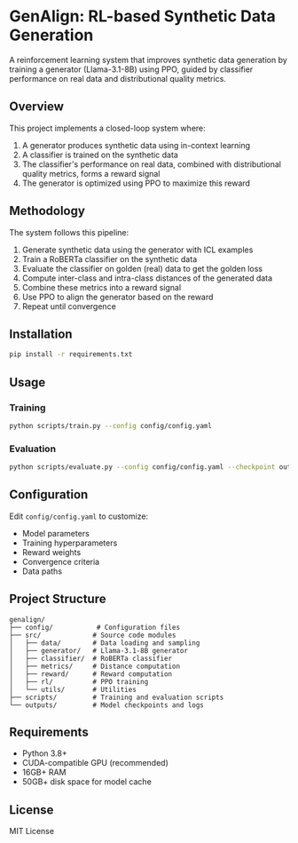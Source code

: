# GenAlign: RL-based Synthetic Data Generation

A reinforcement learning system that improves synthetic data generation by training a generator (Llama-3.1-8B) using PPO, guided by classifier performance on real data and distributional quality metrics.

## Overview

This project implements a closed-loop system where:
1. A generator produces synthetic data using in-context learning
2. A classifier is trained on the synthetic data
3. The classifier's performance on real data, combined with distributional quality metrics, forms a reward signal
4. The generator is optimized using PPO to maximize this reward

## Methodology

The system follows this pipeline:
1. Generate synthetic data using the generator with ICL examples
2. Train a RoBERTa classifier on the synthetic data
3. Evaluate the classifier on golden (real) data to get the golden loss
4. Compute inter-class and intra-class distances of the generated data
5. Combine these metrics into a reward signal
6. Use PPO to align the generator based on the reward
7. Repeat until convergence

## Installation

```bash
pip install -r requirements.txt
```

## Usage

### Training

```bash
python scripts/train.py --config config/config.yaml
```

### Evaluation

```bash
python scripts/evaluate.py --config config/config.yaml --checkpoint outputs/checkpoint_epoch_10
```

## Configuration

Edit `config/config.yaml` to customize:
- Model parameters
- Training hyperparameters
- Reward weights
- Convergence criteria
- Data paths

## Project Structure

```
genalign/
├── config/           # Configuration files
├── src/             # Source code modules
│   ├── data/        # Data loading and sampling
│   ├── generator/   # Llama-3.1-8B generator
│   ├── classifier/  # RoBERTa classifier
│   ├── metrics/     # Distance computation
│   ├── reward/      # Reward computation
│   ├── rl/          # PPO training
│   └── utils/       # Utilities
├── scripts/         # Training and evaluation scripts
└── outputs/         # Model checkpoints and logs
```

## Requirements

- Python 3.8+
- CUDA-compatible GPU (recommended)
- 16GB+ RAM
- 50GB+ disk space for model cache

## License

MIT License

